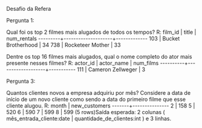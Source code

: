 Desafio da Refera 
    
Pergunta 1:

Qual foi os top 2 filmes mais alugados de todos os tempos?
R: 
film_id |       title        | num_rentals 
---------+--------------------+-------------
     103 | Bucket Brotherhood |          34
     738 | Rocketeer Mother   |          33


Dentre os top 16 filmes mais alugados, qual o nome completo do ator mais presente nesses filmes?
R:
 actor_id |    actor_name     | num_films 
----------+-------------------+-----------
      111 | Cameron Zellweger |         3


Pergunta 3:

Quantos clientes novos a empresa adquiriu por mês? Considere a data de início de um novo cliente como sendo a data do primeiro filme que esse cliente alugou.
R:
month | new_customers 
-------+---------------
     2 |           158
     5 |           520
     6 |           590
     7 |           599
     8 |           599
(5 rows)Saída esperada: 2 colunas ( mês_entrada_cliente:date | quantidade_de_clientes:int ) e 3 linhas.
